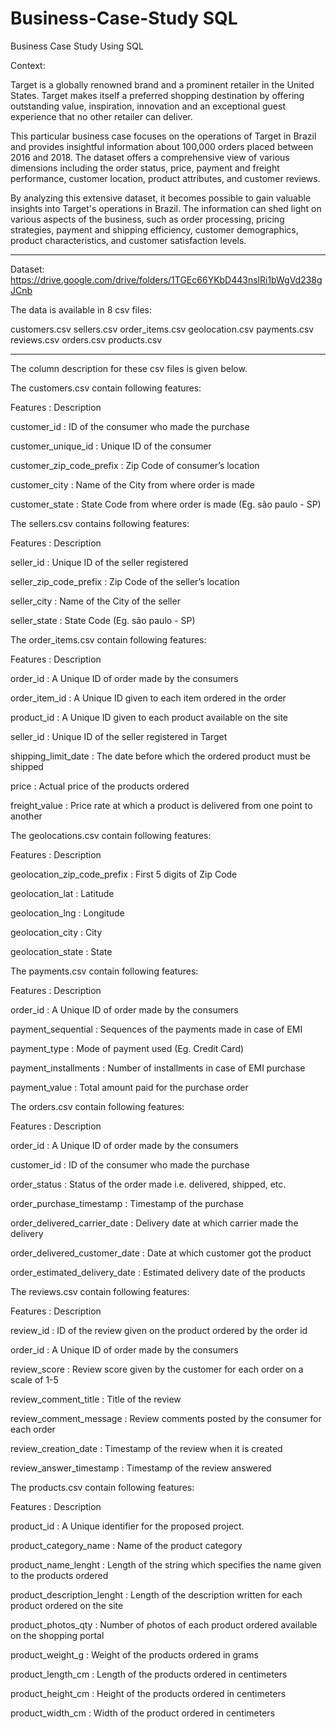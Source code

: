 # Business-Case-Study SQL
Business Case Study Using SQL

Context:

Target is a globally renowned brand and a prominent retailer in the United States. Target makes itself a preferred shopping destination by offering outstanding value, inspiration, innovation and an exceptional guest experience that no other retailer can deliver.

This particular business case focuses on the operations of Target in Brazil and provides insightful information about 100,000 orders placed between 2016 and 2018. The dataset offers a comprehensive view of various dimensions including the order status, price, payment and freight performance, customer location, product attributes, and customer reviews.

By analyzing this extensive dataset, it becomes possible to gain valuable insights into Target's operations in Brazil. The information can shed light on various aspects of the business, such as order processing, pricing strategies, payment and shipping efficiency, customer demographics, product characteristics, and customer satisfaction levels.

___________________________________________________________________________________________________________

Dataset: https://drive.google.com/drive/folders/1TGEc66YKbD443nslRi1bWgVd238gJCnb

The data is available in 8 csv files:

customers.csv
sellers.csv
order_items.csv
geolocation.csv
payments.csv
reviews.csv
orders.csv
products.csv
___________________________________________________________________________________________________________

The column description for these csv files is given below.

The customers.csv contain following features:

Features : Description

customer_id : ID of the consumer who made the purchase

customer_unique_id : Unique ID of the consumer

customer_zip_code_prefix : Zip Code of consumer’s location

customer_city : Name of the City from where order is made

customer_state : State Code from where order is made (Eg. são paulo - SP)


The sellers.csv contains following features:

Features : Description

seller_id : Unique ID of the seller registered

seller_zip_code_prefix : Zip Code of the seller’s location

seller_city : Name of the City of the seller

seller_state : State Code (Eg. são paulo - SP)



The order_items.csv contain following features:

Features : Description

order_id : A Unique ID of order made by the consumers

order_item_id : A Unique ID given to each item ordered in the order

product_id : A Unique ID given to each product available on the site

seller_id : Unique ID of the seller registered in Target

shipping_limit_date : The date before which the ordered product must be shipped

price : Actual price of the products ordered

freight_value : Price rate at which a product is delivered from one point to another


The geolocations.csv contain following features:

Features : Description

geolocation_zip_code_prefix : First 5 digits of Zip Code
 
geolocation_lat : Latitude

geolocation_lng : Longitude

geolocation_city : City

geolocation_state : State


The payments.csv contain following features:

Features : Description

order_id : A Unique ID of order made by the consumers

payment_sequential : Sequences of the payments made in case of EMI

payment_type : Mode of payment used (Eg. Credit Card)

payment_installments : Number of installments in case of EMI purchase

payment_value : Total amount paid for the purchase order


The orders.csv contain following features:

Features : Description

order_id : A Unique ID of order made by the consumers

customer_id : ID of the consumer who made the purchase

order_status : Status of the order made i.e. delivered, shipped, etc.

order_purchase_timestamp : Timestamp of the purchase

order_delivered_carrier_date : Delivery date at which carrier made the delivery

order_delivered_customer_date : Date at which customer got the product

order_estimated_delivery_date : Estimated delivery date of the products



The reviews.csv contain following features:
 
Features : Description

review_id : ID of the review given on the product ordered by the order id

order_id : A Unique ID of order made by the consumers

review_score : Review score given by the customer for each order on a scale of 1-5

review_comment_title : Title of the review

review_comment_message : Review comments posted by the consumer for each order

review_creation_date : Timestamp of the review when it is created

review_answer_timestamp : Timestamp of the review answered



The products.csv contain following features:

Features : Description

product_id : A Unique identifier for the proposed project.

product_category_name : Name of the product category

product_name_lenght : Length of the string which specifies the name given to the products ordered

product_description_lenght : Length of the description written for each product ordered on the site

product_photos_qty : Number of photos of each product ordered available on the shopping portal

product_weight_g : Weight of the products ordered in grams

product_length_cm : Length of the products ordered in centimeters

product_height_cm : Height of the products ordered in centimeters

product_width_cm : Width of the product ordered in centimeters
